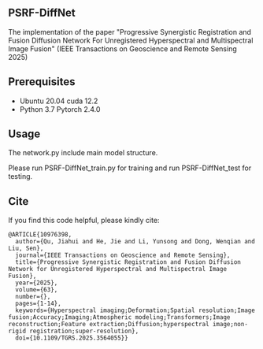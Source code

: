 ## PSRF-DiffNet
The implementation of the paper "Progressive Synergistic Registration and Fusion Diffusion Network For Unregistered Hyperspectral and Multispectral Image Fusion" (IEEE Transactions on Geoscience and Remote Sensing 2025)

## Prerequisites

- Ubuntu 20.04 cuda 12.2
- Python 3.7 Pytorch 2.4.0 

## Usage

The network.py include main model structure.

Please run PSRF-DiffNet_train.py for training and run PSRF-DiffNet_test for testing.

## Cite
If you find this code helpful, please kindly cite:

```
@ARTICLE{10976398,
  author={Qu, Jiahui and He, Jie and Li, Yunsong and Dong, Wenqian and Liu, Sen},
  journal={IEEE Transactions on Geoscience and Remote Sensing}, 
  title={Progressive Synergistic Registration and Fusion Diffusion Network for Unregistered Hyperspectral and Multispectral Image Fusion}, 
  year={2025},
  volume={63},
  number={},
  pages={1-14},
  keywords={Hyperspectral imaging;Deformation;Spatial resolution;Image fusion;Accuracy;Imaging;Atmospheric modeling;Transformers;Image reconstruction;Feature extraction;Diffusion;hyperspectral image;non-rigid registration;super-resolution},
  doi={10.1109/TGRS.2025.3564055}}

```

